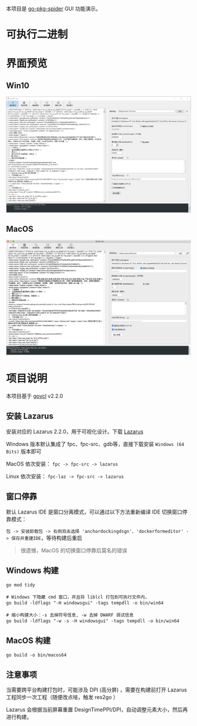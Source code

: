 本项目是 [go-pkg-spider](https://github.com/suosi-inc/go-pkg-spider) GUI 功能演示。

# 可执行二进制

# 界面预览

## Win10

<p align="center" markdown="1" style="max-width: 100%">
  <img src="images/win10.png" width="800" style="max-width: 100%" />
</p>

## MacOS

<p align="center" markdown="1" style="max-width: 100%">
  <img src="images/macos.png" width="800" style="max-width: 100%" />
</p>

# 项目说明

本项目基于 [govcl](https://github.com/ying32/govcl) v2.2.0

## 安装 Lazarus

安装对应的 Lazarus 2.2.0，用于可视化设计。下载 [Lazarus](https://www.lazarus-ide.org/index.php?page=downloads) 

Windows 版本默认集成了 fpc、fpc-src、gdb等，直接下载安装 `Windows (64 Bits)` 版本即可

MacOS 依次安装： `fpc -> fpc-src -> lazarus`

Linux 依次安装： `fpc-laz -> fpc-src -> lazarus`

## 窗口停靠

默认 Lazarus IDE 是窗口分离模式，可以通过以下方法重新编译 IDE 切换窗口停靠模式：

`包 -> 安装卸载包 -> 右侧双击选择 'anchordockingdsgn'、'dockerformeditor' -> 保存并重建IDE`，等待构建后重启

> 很遗憾，MacOS 的切换窗口停靠后莫名的错误

## Windows 构建

```
go mod tidy

# Windows 下隐藏 cmd 窗口，并且将 liblcl 打包到可执行文件内，
go build -ldflags "-H windowsgui" -tags tempdll -o bin/win64

# 缩小构建大小：-s 去掉符号信息, -w 去掉 DWARF 调试信息
go build -ldflags "-w -s -H windowsgui" -tags tempdll -o bin/win64
```

## MacOS 构建


```
go build -o bin/macos64
```

## 注意事项

当需要跨平台构建打包时，可能涉及 DPI (高分屏) ，需要在构建前打开 Lazarus 工程同步一次工程（随便改点啥，触发 res2go ）

Lazarus 会根据当前屏幕重置 DesignTimePPI/DPI，自动调整元素大小，然后再进行构建。